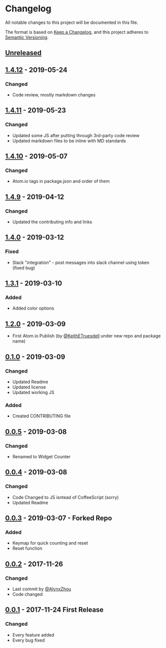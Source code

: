 # Changelog
All notable changes to this project will be documented in this file.

The format is based on [Keep a Changelog](https://keepachangelog.com/en/1.0.0/),
and this project adheres to [Semantic Versioning](https://semver.org/spec/v2.0.0.html).

## [Unreleased]

## [1.4.12] - 2019-05-24
### Changed
- Code review, mostly markdown changes

## [1.4.11] - 2019-05-23
### Changed
- Updated some JS after putting through 3rd-party code review
- Updated markdown files to be inline with MD standards

## [1.4.10] - 2019-05-07
### Changed
- Atom.io tags in package.json and order of them

## [1.4.9] - 2019-04-12
### Changed
- Updated the contributing info and links

## [1.4.0] - 2019-03-12
### Fixed
- Slack "integration" - post messages into slack channel using token (fixed bug)

## [1.3.1] - 2019-03-10
### Added
- Added color options

## [1.2.0] - 2019-03-09
- First Atom.io Publish (by [@KeithETruesdell] under new repo and package name)

## [0.1.0] - 2019-03-09
### Changed
- Updated Readme
- Updated license
- Updated working JS

### Added
- Created CONTRIBUTING file

## [0.0.5] - 2019-03-08
### Changed
- Renamed to Widget Counter

## [0.0.4] - 2019-03-08
### Changed
- Code Changed to JS isntead of CoffeeScript (sorry)
- Updated Readme

## [0.0.3] - 2019-03-07 - Forked Repo
### Added
- Keymap for quick counting and reset
- Reset function

## [0.0.2] - 2017-11-26
### Changed
- Last commit by [@AlynxZhou]
- Code changed

## [0.0.1] - 2017-11-24 First Release
### Changed
- Every feature added
- Every bug fixed


[@AlynxZhou]: https://github.com/alynxzhou/
[@KeithETruesdell]: https://github.com/keithetruesdell/
[Unreleased]: https://github.com/keithetruesdell/widget-counter/compare/v1.4.12...HEAD
[1.4.12]: https://github.com/keithetruesdell/widget-counter/compare/v1.4.11...v1.4.12
[1.4.11]: https://github.com/keithetruesdell/widget-counter/compare/v1.4.10...v1.4.11
[1.4.10]: https://github.com/keithetruesdell/widget-counter/compare/v1.4.9...v1.4.10
[1.4.9]: https://github.com/keithetruesdell/widget-counter/compare/v1.4.0...v1.4.9
[1.4.0]: https://github.com/keithetruesdell/widget-counter/compare/v1.3.1...v1.4.0
[1.3.1]: https://github.com/keithetruesdell/widget-counter/compare/v1.2.0...v1.3.1
[1.2.0]: https://github.com/keithetruesdell/widget-counter/compare/v1.0.0...v1.2.0
[0.1.0]: https://github.com/keithetruesdell/widget-counter/compare/v0.0.2...v1.0.0
[0.0.5]: https://github.com/keithetruesdell/widget-counter/compare/v0.0.2...v1.0.0
[0.0.4]: https://github.com/keithetruesdell/widget-counter/compare/v0.0.2...v1.0.0
[0.0.3]: https://github.com/keithetruesdell/widget-counter/compare/v0.0.2...v1.0.0
[0.0.2]: https://github.com/alynxzhou/atom-counter/compare/v0.0.1...v0.0.2
[0.0.1]: https://github.com/alynxzhou/atom-counter/releases/tag/v0.0.1
